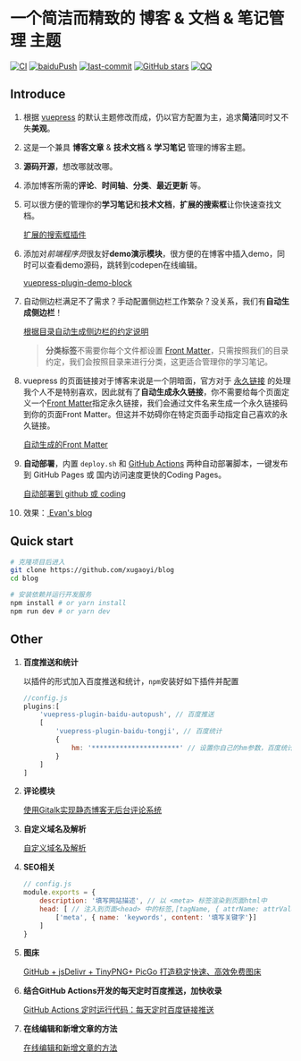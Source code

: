 # 一个简洁而精致的 博客 & 文档 & 笔记管理 主题

[![CI](https://github.com/xugaoyi/blog/workflows/CI/badge.svg)](https://github.com/xugaoyi/blog/actions?query=workflow%3ACI) [![baiduPush](https://github.com/xugaoyi/blog/workflows/baiduPush/badge.svg)](https://github.com/xugaoyi/blog/actions?query=workflow%3AbaiduPush) [![last-commit](https://img.shields.io/github/last-commit/xugaoyi/blog)](https://github.com/xugaoyi/blog/commits/master) [![GitHub stars](https://img.shields.io/github/stars/xugaoyi/blog)](https://github.com/xugaoyi/blog/stargazers) [![QQ](https://img.shields.io/badge/撩我-894072666-brightgreen)](https://xugaoyi.com/about/#%E8%81%94%E7%B3%BB)


## Introduce

1. 根据 [vuepress](https://vuepress.vuejs.org/zh/) 的默认主题修改而成，仍以官方配置为主，追求**简洁**同时又不失**美观**。

2. 这是一个兼具 **博客文章** & **技术文档** & **学习笔记** 管理的博客主题。

3. **源码开源**，想改哪就改哪。

4. 添加博客所需的**评论**、**时间轴**、**分类**、**最近更新** 等。

5. 可以很方便的管理你的**学习笔记**和**技术文档**，**扩展的搜索框**让你快速查找文档。

   [扩展的搜索框插件](https://github.com/xugaoyi/blog/blob/master/docs/.vuepress/plugins/enhanced-search/README.md)

6. 添加对*前端程序员*很友好**demo演示模块**，很方便的在博客中插入demo，同时可以查看demo源码，跳转到codepen在线编辑。

   [vuepress-plugin-demo-block](https://github.com/xiguaxigua/vuepress-plugin-demo-block)

7. 自动侧边栏满足不了需求？手动配置侧边栏工作繁杂？没关系，我们有**自动生成侧边栏**！

   [根据目录自动生成侧边栏的约定说明](https://github.com/xugaoyi/blog/issues/113)

   > **分类标签**不需要你每个文件都设置 [Front Matter](https://vuepress.vuejs.org/zh/guide/frontmatter.html)，只需按照我们的目录约定，我们会按照目录来进行分类，这更适合管理你的学习笔记。

8. vuepress 的页面链接对于博客来说是一个阴暗面，官方对于 [永久链接](https://vuepress.vuejs.org/zh/guide/permalinks.html) 的处理我个人不是特别喜欢，因此就有了**自动生成永久链接**，你不需要给每个页面定义一个[Front Matter](https://vuepress.vuejs.org/zh/guide/frontmatter.html)指定永久链接，我们会通过文件名来生成一个永久链接码到你的页面Front Matter。但这并不妨碍你在特定页面手动指定自己喜欢的永久链接。

   [自动生成的Front Matter](https://github.com/xugaoyi/blog/issues/324)

9. **自动部署**，内置 `deploy.sh` 和 [GitHub Actions](https://github.com/features/actions) 两种自动部署脚本，一键发布到 GitHub Pages 或 国内访问速度更快的Coding Pages。

   [自动部署到 github 或 coding](https://github.com/xugaoyi/blog/issues/325)

10. 效果：[ Evan's blog](https://xugaoyi.com/)



## Quick start

```bash
# 克隆项目后进入
git clone https://github.com/xugaoyi/blog
cd blog

# 安装依赖并运行开发服务
npm install # or yarn install
npm run dev # or yarn dev
```



## Other

1. **百度推送和统计**

   以插件的形式加入百度推送和统计，`npm`安装好如下插件并配置

   ```js
   //config.js
   plugins:[
       'vuepress-plugin-baidu-autopush', // 百度推送
       [
           'vuepress-plugin-baidu-tongji', // 百度统计
           {
               hm: '**********************' // 设置你自己的hm参数，百度统计提供
           }
       ]
   ]
   ```

2. **评论模块**

   [使用Gitalk实现静态博客无后台评论系统](https://xugaoyi.com/pages/1da0bf9a988eafe5/)

3. **自定义域名及解析**

   [自定义域名及解析](https://github.com/xugaoyi/blog/issues/326)

4. **SEO相关**

   ```js
   // config.js
   module.exports = {
       description: '填写网站描述', // 以 <meta> 标签渲染到页面html中
       head: [ // 注入到页面<head> 中的标签,[tagName, { attrName: attrValue }]
           ['meta', { name: 'keywords', content: '填写关键字'}]
       ]
   }
   ```

5. **图床**

   [GitHub + jsDelivr + TinyPNG+ PicGo 打造稳定快速、高效免费图床](https://xugaoyi.com/pages/a5f73af5185fdf0a/)

6. **结合GitHub Actions开发的每天定时百度推送，加快收录**

   [GitHub Actions 定时运行代码：每天定时百度链接推送](https://xugaoyi.com/pages/f44d2f9ad04ab8d3/)

7. **在线编辑和新增文章的方法**

   [在线编辑和新增文章的方法](https://github.com/xugaoyi/blog/issues/327)



